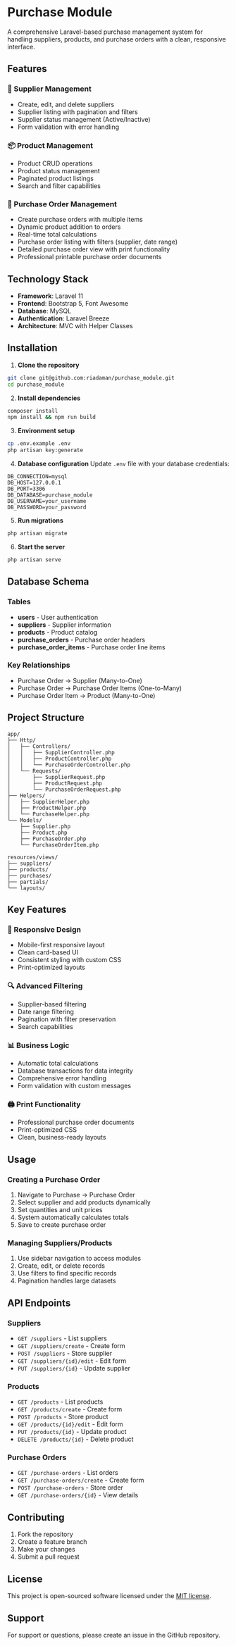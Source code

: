 # Purchase Module

A comprehensive Laravel-based purchase management system for handling suppliers, products, and purchase orders with a clean, responsive interface.

## Features

### 🏢 Supplier Management
- Create, edit, and delete suppliers
- Supplier listing with pagination and filters
- Supplier status management (Active/Inactive)
- Form validation with error handling

### 📦 Product Management
- Product CRUD operations
- Product status management
- Paginated product listings
- Search and filter capabilities

### 🛒 Purchase Order Management
- Create purchase orders with multiple items
- Dynamic product addition to orders
- Real-time total calculations
- Purchase order listing with filters (supplier, date range)
- Detailed purchase order view with print functionality
- Professional printable purchase order documents

## Technology Stack

- **Framework**: Laravel 11
- **Frontend**: Bootstrap 5, Font Awesome
- **Database**: MySQL
- **Authentication**: Laravel Breeze
- **Architecture**: MVC with Helper Classes

## Installation

1. **Clone the repository**
```bash
git clone git@github.com:riadaman/purchase_module.git
cd purchase_module
```

2. **Install dependencies**
```bash
composer install
npm install && npm run build
```

3. **Environment setup**
```bash
cp .env.example .env
php artisan key:generate
```

4. **Database configuration**
Update `.env` file with your database credentials:
```env
DB_CONNECTION=mysql
DB_HOST=127.0.0.1
DB_PORT=3306
DB_DATABASE=purchase_module
DB_USERNAME=your_username
DB_PASSWORD=your_password
```

5. **Run migrations**
```bash
php artisan migrate
```

6. **Start the server**
```bash
php artisan serve
```

## Database Schema

### Tables
- **users** - User authentication
- **suppliers** - Supplier information
- **products** - Product catalog
- **purchase_orders** - Purchase order headers
- **purchase_order_items** - Purchase order line items

### Key Relationships
- Purchase Order → Supplier (Many-to-One)
- Purchase Order → Purchase Order Items (One-to-Many)
- Purchase Order Item → Product (Many-to-One)

## Project Structure

```
app/
├── Http/
│   ├── Controllers/
│   │   ├── SupplierController.php
│   │   ├── ProductController.php
│   │   └── PurchaseOrderController.php
│   └── Requests/
│       ├── SupplierRequest.php
│       ├── ProductRequest.php
│       └── PurchaseOrderRequest.php
├── Helpers/
│   ├── SupplierHelper.php
│   ├── ProductHelper.php
│   └── PurchaseHelper.php
└── Models/
    ├── Supplier.php
    ├── Product.php
    ├── PurchaseOrder.php
    └── PurchaseOrderItem.php

resources/views/
├── suppliers/
├── products/
├── purchases/
├── partials/
└── layouts/
```

## Key Features

### 🎨 Responsive Design
- Mobile-first responsive layout
- Clean card-based UI
- Consistent styling with custom CSS
- Print-optimized layouts

### 🔍 Advanced Filtering
- Supplier-based filtering
- Date range filtering
- Pagination with filter preservation
- Search capabilities

### 📊 Business Logic
- Automatic total calculations
- Database transactions for data integrity
- Comprehensive error handling
- Form validation with custom messages

### 🖨️ Print Functionality
- Professional purchase order documents
- Print-optimized CSS
- Clean, business-ready layouts

## Usage

### Creating a Purchase Order
1. Navigate to Purchase → Purchase Order
2. Select supplier and add products dynamically
3. Set quantities and unit prices
4. System automatically calculates totals
5. Save to create purchase order

### Managing Suppliers/Products
1. Use sidebar navigation to access modules
2. Create, edit, or delete records
3. Use filters to find specific records
4. Pagination handles large datasets

## API Endpoints

### Suppliers
- `GET /suppliers` - List suppliers
- `GET /suppliers/create` - Create form
- `POST /suppliers` - Store supplier
- `GET /suppliers/{id}/edit` - Edit form
- `PUT /suppliers/{id}` - Update supplier

### Products
- `GET /products` - List products
- `GET /products/create` - Create form
- `POST /products` - Store product
- `GET /products/{id}/edit` - Edit form
- `PUT /products/{id}` - Update product
- `DELETE /products/{id}` - Delete product

### Purchase Orders
- `GET /purchase-orders` - List orders
- `GET /purchase-orders/create` - Create form
- `POST /purchase-orders` - Store order
- `GET /purchase-orders/{id}` - View details

## Contributing

1. Fork the repository
2. Create a feature branch
3. Make your changes
4. Submit a pull request

## License

This project is open-sourced software licensed under the [MIT license](https://opensource.org/licenses/MIT).

## Support

For support or questions, please create an issue in the GitHub repository.